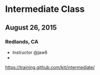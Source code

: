 # Intermediate Class
## August 26, 2015
### Redlands, CA

* Instructor @jaw6
* 
https://training.github.com/kit/intermediate/
